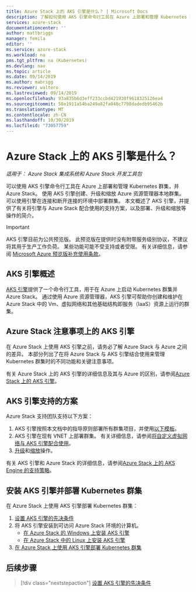 ```yaml
---
title: Azure Stack 上的 AKS 引擎是什么？ | Microsoft Docs
description: 了解如何使用 AKS 引擎命令行工具在 Azure 上部署和管理 Kubernetes 群集，并 Azure Stack。
services: azure-stack
documentationcenter: ''
author: mattbriggs
manager: femila
editor: ''
ms.service: azure-stack
ms.workload: na
pms.tgt_pltfrm: na (Kubernetes)
ms.devlang: nav
ms.topic: article
ms.date: 09/14/2019
ms.author: mabrigg
ms.reviewer: waltero
ms.lastreviewed: 09/14/2019
ms.openlocfilehash: 93a835b6d3eff233ccbd421930f9618325126ea4
ms.sourcegitcommit: 58e1911a54ba249a82fa048c7798dadedb95462b
ms.translationtype: MT
ms.contentlocale: zh-CN
ms.lasthandoff: 10/30/2019
ms.locfileid: "73057759"
---
```

# <a name="what-is-the-aks-engine-on-azure-stack"></a>Azure Stack 上的 AKS 引擎是什么？

*适用于： Azure Stack 集成系统和 Azure Stack 开发工具包*

可以使用 AKS 引擎命令行工具在 Azure 上部署和管理 Kubernetes 群集，并 Azure Stack。 使用 AKS 引擎创建、升级和缩放 Azure 资源管理器本地群集。 可以使用引擎在连接和断开连接的环境中部署群集。 本文概述了 AKS 引擎，并提供了有关将引擎与 Azure Stack 配合使用的支持方案，以及部署、升级和缩放等操作的简介。

> [!IMPORTANT]
> AKS 引擎目前为公共预览版。
> 此预览版在提供时没有附带服务级别协议，不建议将其用于生产工作负荷。 某些功能可能不受支持或者受限。 有关详细信息，请参阅 [Microsoft Azure 预览版补充使用条款](https://azure.microsoft.com/support/legal/preview-supplemental-terms/)。

## <a name="overview-of-the-aks-engine"></a>AKS 引擎概述

[AKS 引擎](https://github.com/Azure/aks-engine)提供了一个命令行工具，用于在 Azure 上启动 Kubernetes 群集并 Azure Stack。 通过使用 Azure 资源管理器，AKS 引擎可帮助你创建和维护在 Azure Stack 中的 Vm、虚拟网络和其他基础结构即服务（IaaS）资源上运行的群集。

## <a name="aks-engine-on-azure-stack-considerations"></a>Azure Stack 注意事项上的 AKS 引擎

在 Azure Stack 上使用 AKS 引擎之前，请务必了解 Azure Stack 与 Azure 之间的差异。 本部分列出了在将 Azure Stack 与 AKS 引擎结合使用来管理 Kubernetes 群集时的不同功能和关键注意事项。

有关 Azure Stack 上的 AKS 引擎的详细信息及其与 Azure 的区别，请参阅[Azure Stack 上的 AKS 引擎](https://github.com/Azure/aks-engine/blob/master/docs/topics/azure-stack.md)。

## <a name="supported-scenarios-with-the-aks-engine"></a>AKS 引擎支持的方案

Azure Stack 支持团队支持以下方案：

1.  AKS 引擎按照本文档中的指导原则部署所有群集项目，并使用[以下模板](https://github.com/Azure/aks-engine/tree/master/examples/azure-stack)。
2.  AKS 引擎在现有 VNET 上部署群集。 有关详细信息，请参阅[将自定义虚拟网络与 AKS 引擎配合使用](https://github.com/Azure/aks-engine/blob/master/docs/tutorials/custom-vnet.md)。
3.  [升级](azure-stack-kubernetes-aks-engine-upgrade.md)和[缩放](azure-stack-kubernetes-aks-engine-scale.md)操作。

有关 AKS 引擎和 Azure Stack 的详细信息，请参阅[Azure Stack 上的 AKS Engine 的支持策略](azure-stack-kubernetes-aks-engine-support.md)。

## <a name="install-the-aks-engine-and-deploy-a-kubernetes-cluster"></a>安装 AKS 引擎并部署 Kubernetes 群集

在 Azure Stack 上使用 AKS 引擎部署 Kubernetes 群集：

1. [设置 AKS 引擎的先决条件](azure-stack-kubernetes-aks-engine-set-up.md)
2. 将 AKS 引擎安装到可访问 Azure Stack 环境的计算机。
     - [在 Azure Stack 的 Windows 上安装 AKS 引擎](azure-stack-kubernetes-aks-engine-deploy-windows.md)
     - [在 Azure Stack 中的 Linux 上安装 AKS 引擎](azure-stack-kubernetes-aks-engine-deploy-linux.md)
3. [在 Azure Stack 上使用 AKS 引擎部署 Kubernetes 群集](azure-stack-kubernetes-aks-engine-deploy-cluster.md)

## <a name="next-steps"></a>后续步骤

> [!div class="nextstepaction"]
> [设置 AKS 引擎的先决条件](azure-stack-kubernetes-aks-engine-set-up.md)